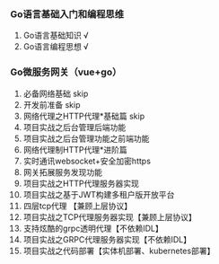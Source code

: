 

### Go语言基础入门和编程思维

1. Go语言基础知识   √
2. Go语言编程思想    √



### Go微服务网关（vue+go）

1. 必备网络基础 skip
2. 开发前准备         skip
3. 网络代理之HTTP代理*基础篇   skip
4. 项目实战之后台管理后端功能      
5. 项目实战之后台管理功能之前端功能
6. 网络代理制HTTP代理*进阶篇
7. 实时通讯websocket+安全加密https
8.  网关拓展服务发现功能
9. 项目实战之HTTP代理服务器实现
10.  项目实战之基于JWT构建多租户版开放平台
11. 四层tcp代理 【兼顾上层协议】
12. 项目实战之TCP代理服务器实现【兼顾上层协议】
13. 支持炫酷的grpc透明代理【不依赖IDL】
14. 项目实战之GRPC代理服务器实现【不依赖IDL】
15. 项目实战之代码部署【实体机部署、kubernetes部署】

















